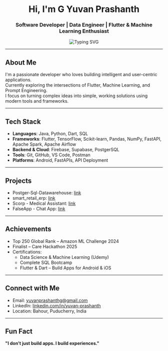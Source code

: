 <h1 align="center">Hi, I'm G Yuvan Prashanth</h1>
<h3 align="center">Software Developer | Data Engineer | Flutter & Machine Learning Enthusiast</h3>

<p align="center">
  <img src="https://readme-typing-svg.demolab.com/?lines=Flutter+Developer;Data+Engineer;AI+Student;ML+Engineer+in+the+Making;Always+Learning+Something+New&center=true&width=500&height=30" alt="Typing SVG" />
</p>

---

## About Me

I'm a passionate developer who loves building intelligent and user-centric applications.  
Currently exploring the intersections of Flutter, Machine Learning, and Prompt Engineering.  
I focus on turning complex ideas into simple, working solutions using modern tools and frameworks.

---

## Tech Stack

- **Languages**: Java, Python, Dart, SQL  
- **Frameworks**: Flutter, TensorFlow, Scikit-learn, Pandas, NumPy, FastAPI, Apache Spark,  Apache Airflow  
- **Backend & Cloud**: Firebase, Supabase, PostgerSQL
- **Tools**: Git, GitHub, VS Code, Postman  
- **Platforms**: Android, FastAPIs, API Deployment  

---
## Projects

- Postger-Sql-Datawarehouse: [link](https://github.com/YuvanPrashanthG/Postger-Sql-Datawarehouse)  
- smart_retail_erp: [link](https://github.com/YuvanPrashanthG/smart_retail_erp)
- Scorp - Medical Assistant: [link](https://github.com/YuvanPrashanthG/Scorp)
- FalseApp - Chat App: [link](https://github.com/YuvanPrashanthG/chat-app-v1)
---

## Achievements

- Top 250 Global Rank – Amazon ML Challenge 2024  
- Finalist – Care Hackathon 2025  
- Certifications:  
  - Data Science & Machine Learning (Udemy)  
  - Complete SQL Bootcamp  
  - Flutter & Dart – Build Apps for Android & iOS  

---

## Connect with Me

- Email: [yuvanprashanthg@gmail.com](mailto:yuvanprashanthg@gmail.com)  
- LinkedIn: [linkedin.com/in/yuvan-prashanth](https://www.linkedin.com/in/yuvan-prashanth-682104264)  
- Location: Bahour, Puducherry, India  

---

## Fun Fact

**"I don’t just build apps. I build experiences."**
